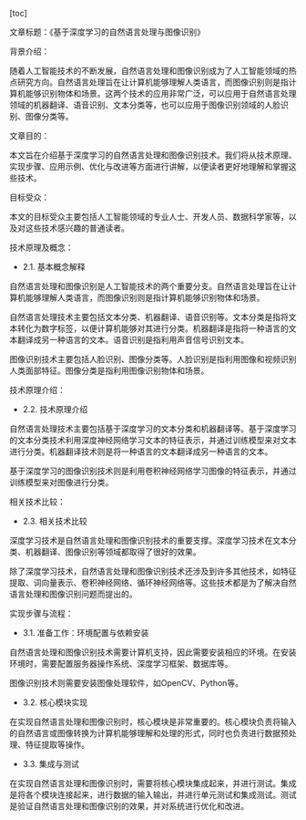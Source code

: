 
[toc]                    
                
                
文章标题：《基于深度学习的自然语言处理与图像识别》

背景介绍：

随着人工智能技术的不断发展，自然语言处理和图像识别成为了人工智能领域的热点研究方向。自然语言处理旨在让计算机能够理解人类语言，而图像识别则是指计算机能够识别物体和场景。这两个技术的应用非常广泛，可以应用于自然语言处理领域的机器翻译、语音识别、文本分类等，也可以应用于图像识别领域的人脸识别、图像分类等。

文章目的：

本文旨在介绍基于深度学习的自然语言处理和图像识别技术。我们将从技术原理、实现步骤、应用示例、优化与改进等方面进行讲解，以便读者更好地理解和掌握这些技术。

目标受众：

本文的目标受众主要包括人工智能领域的专业人士、开发人员、数据科学家等，以及对这些技术感兴趣的普通读者。

技术原理及概念：

- 2.1. 基本概念解释

自然语言处理和图像识别是人工智能技术的两个重要分支。自然语言处理旨在让计算机能够理解人类语言，而图像识别则是指计算机能够识别物体和场景。

自然语言处理技术主要包括文本分类、机器翻译、语音识别等。文本分类是指将文本转化为数字标签，以便计算机能够对其进行分类。机器翻译是指将一种语言的文本翻译成另一种语言的文本。语音识别是指利用声音信号识别文本。

图像识别技术主要包括人脸识别、图像分类等。人脸识别是指利用图像和视频识别人类面部特征。图像分类是指利用图像识别物体和场景。

技术原理介绍：

- 2.2. 技术原理介绍

自然语言处理技术主要包括基于深度学习的文本分类和机器翻译等。基于深度学习的文本分类技术利用深度神经网络学习文本的特征表示，并通过训练模型来对文本进行分类。机器翻译技术则是将一种语言的文本翻译成另一种语言的文本。

基于深度学习的图像识别技术则是利用卷积神经网络学习图像的特征表示，并通过训练模型来对图像进行分类。

相关技术比较：

- 2.3. 相关技术比较

深度学习技术是自然语言处理和图像识别技术的重要支撑。深度学习技术在文本分类、机器翻译、图像识别等领域都取得了很好的效果。

除了深度学习技术，自然语言处理和图像识别技术还涉及到许多其他技术，如特征提取、词向量表示、卷积神经网络、循环神经网络等。这些技术都是为了解决自然语言处理和图像识别问题而提出的。

实现步骤与流程：

- 3.1. 准备工作：环境配置与依赖安装

自然语言处理和图像识别技术需要计算机支持，因此需要安装相应的环境。在安装环境时，需要配置服务器操作系统、深度学习框架、数据库等。

图像识别技术则需要安装图像处理软件，如OpenCV、Python等。

- 3.2. 核心模块实现

在实现自然语言处理和图像识别时，核心模块是非常重要的。核心模块负责将输入的自然语言或图像转换为计算机能够理解和处理的形式，同时也负责进行数据预处理、特征提取等操作。

- 3.3. 集成与测试

在实现自然语言处理和图像识别时，需要将核心模块集成起来，并进行测试。集成是将各个模块连接起来，进行数据的输入输出，并进行单元测试和集成测试。测试是验证自然语言处理和图像识别的效果，并对系统进行优化和改进。

